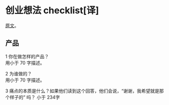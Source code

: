 # 创业想法 checklist[译]
[原文](https://www.defmacro.org/2019/03/26/startup-checklist.html)。

## 产品
1 你在做怎样的产品？  
用小于 70 字描述。

2 为谁做的？  
用小于 70 字描述。

3 痛点的本质是什么？如果他们读到这个回答，他们会说，“谢谢，我希望就是那个样子的” 吗？
小于 234字


##
